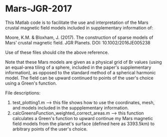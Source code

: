# Mars-JGR-2017
This Matlab code is to facilitate the use and interpretation of the Mars crustal magnetic field models included in supplementary information of:

Moore, K.M. & Bloxham, J. (2017). The construction of sparse models of Mars’ crustal magnetic field. JGR Planets. DOI: 10.1002/2016JE005238

Use of these files should cite the above reference. 

Note that these Mars models are given as a physical grid of Br values (using an equal-area tiling of a sphere, included in the paper's supplementary information), as opposed to the standard method of a spherical harmonic model. The field can be upward continued to points of the user's choice using a Green's function. 

File descriptions:
1. test_plotting1.m  --> this file shows how to use the coordinates, mesh, and models included in the suppplementary information.
2. calcGreensFunction_weighted_correct_areas.m --> this function calculates a Green's function to upward continue my Mars magnetic field models from the planet's surface (defined here as 3393.5km) to arbitrary points of the user's choice. 
